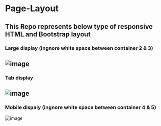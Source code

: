# Page-Layout
## This Repo represents below type of responsive HTML and Bootstrap layout

### Large display (ingnore white space between container 2 & 3)
![image](https://user-images.githubusercontent.com/109081005/187376663-7c51cff3-cbea-45d9-beeb-ae7a4b5f9442.png)
---
### Tab display
![image](https://user-images.githubusercontent.com/109081005/187374614-9e1e0b08-98c7-4396-9248-638f8104ff25.png)
---
### Mobile dispaly (ingnore white space between container 4 & 5)
![image](https://user-images.githubusercontent.com/109081005/187377148-ec9cae9f-4253-40a3-afc1-7b540e45de43.png)
